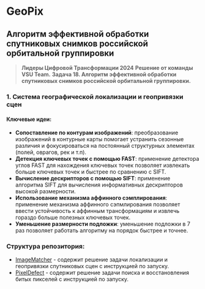 # GeoPix
## Алгоритм эффективной обработки спутниковых снимков российской орбитальной группировки
> **Лидеры Цифровой Трансформации 2024**
> **Решение от команды VSU Team.**
> **Задача 18. Алгоритм эффективной обработки спутниковых снимков российской орбитальной группировки.**

### 1. Система географической локализации и геопривязки сцен
#### Ключевые идеи:
- **Сопоставление по контурам изображений**: преобразование изображений в контурные карты помогает устранить сезонные различия и фокусироваться на постоянный структурных элементах (полей, оврагов, рек и т.п).
- **Детекция ключевых точек с помощью FAST**: применение детектора углов FAST для нахождения ключевых точек позволяет извлекать больше ключевых точек и быстрее по сравнению с SIFT.
- **Вычисление дескрипторов с помощью SIFT**: применение алгоритма SIFT для вычисления информативных дескрипторов высокой размерности. 
- **Использование механизма аффинного сэмплирования**: применение механизма аффинного сэпмлирования позволяет ввести устойчивость к аффинным трансформациям и извлечь гораздо больше полезных ключевых точек.
- **Уменьшение размерности подложки**: уменьшение подложки в 7 раз позволяет работать алгоритму на порядок быстрее и точнее.

### Структура репозитория:

- [ImageMatcher](https://github.com/GROWINFAME/GeoPix/tree/main/ImageMatcher) - содержит решение задачи локализации и геопривязки спутниковых сцен с инструкцией по запуску.
- [PixelDefect](https://github.com/GROWINFAME/GeoPix/tree/main/PixelDefect) - содержит решение задачи поиска и восстановления битых пикселей с инструкцией по запуску.
